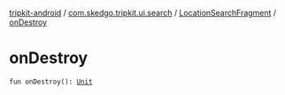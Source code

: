 [tripkit-android](../../index.md) / [com.skedgo.tripkit.ui.search](../index.md) / [LocationSearchFragment](index.md) / [onDestroy](./on-destroy.md)

# onDestroy

`fun onDestroy(): `[`Unit`](https://kotlinlang.org/api/latest/jvm/stdlib/kotlin/-unit/index.html)